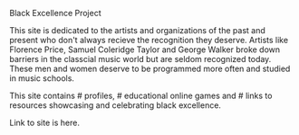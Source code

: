 Black Excellence Project

This site is dedicated to the artists and organizations of the past and present who don't always recieve the recognition they deserve.  Artists like Florence Price, Samuel Coleridge Taylor and George Walker broke down barriers in the classcial music world but are seldom recognized today.  These men and women deserve to be programmed more often and studied in music schools. 

This site contains # profiles, # educational online games and # links to resources showcasing and celebrating black excellence. 

Link to site is here. 

